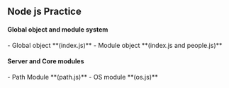 <h2>Node js Practice </h1>

<h4>Global object and module system</h4>
- Global object **(index.js)**
- Module object **(index.js and people.js)**

<h4>Server and Core modules</h4>
- Path Module **(path.js)**
- OS module **(os.js)**
